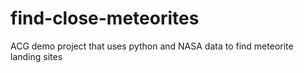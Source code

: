 # find-close-meteorites
ACG demo project that uses python and NASA data to find meteorite landing sites
